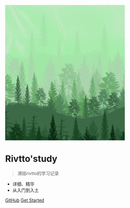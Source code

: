 <!-- _coverpage.md -->

![logo](logo.png)

# Rivtto'study

> 溯铭rivtto的学习记录

- 详细、精华
- 从入门到入土

[GitHub](https://github.com/docsifyjs/docsify/)
[Get Started](README)